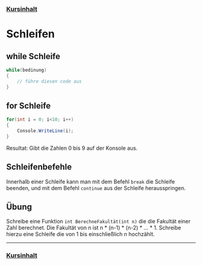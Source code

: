 ### [Kursinhalt](../README.md)

Schleifen
==========

while Schleife
--------------- 

```cs
while(bedinung)
{
    // führe diesen code aus
}
```

for Schleife
-------------

```cs
for(int i = 0; i<10; i++)
{
    Console.WriteLine(i);
}
```
Resultat: Gibt die Zahlen 0 bis 9 auf der Konsole aus.

Schleifenbefehle
----------------

Innerhalb einer Schleife kann man mit dem Befehl `break` die Schleife beenden, und mit dem Befehl `continue` aus der Schleife herausspringen.


Übung
--------

Schreibe eine Funktion `int BerechneFakultät(int n)` die die Fakultät einer Zahl berechnet. Die Fakultät von n ist n * (n-1) * (n-2) * ... * 1. Schreibe hierzu eine Schleife die von 1 bis einschließlich n hochzählt.

---

### [Kursinhalt](../README.md)